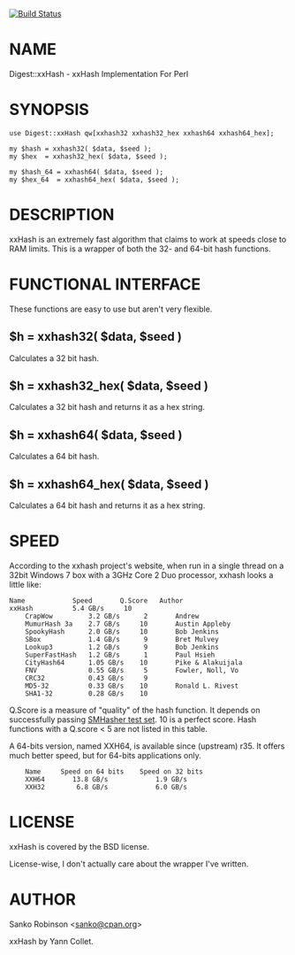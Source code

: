 [![Build Status](https://travis-ci.org/sanko/digest-xxhash.svg?branch=master)](https://travis-ci.org/sanko/digest-xxhash)
# NAME

Digest::xxHash - xxHash Implementation For Perl

# SYNOPSIS

    use Digest::xxHash qw[xxhash32 xxhash32_hex xxhash64 xxhash64_hex];

    my $hash = xxhash32( $data, $seed );
    my $hex  = xxhash32_hex( $data, $seed );

    my $hash_64 = xxhash64( $data, $seed );
    my $hex_64  = xxhash64_hex( $data, $seed );

# DESCRIPTION

xxHash is an extremely fast algorithm that claims to work at speeds close to RAM
limits. This is a wrapper of both the 32- and 64-bit hash functions.

# FUNCTIONAL INTERFACE

These functions are easy to use but aren't very flexible.

## $h = xxhash32( $data, $seed )

Calculates a 32 bit hash.

## $h = xxhash32\_hex( $data, $seed )

Calculates a 32 bit hash and returns it as a hex string.

## $h = xxhash64( $data, $seed )

Calculates a 64 bit hash.

## $h = xxhash64\_hex( $data, $seed )

Calculates a 64 bit hash and returns it as a hex string.

# SPEED

According to the xxhash project's website, when run in a single thread on a
32bit Windows 7 box with a 3GHz Core 2 Duo processor, xxhash looks a little
like:

    Name            Speed       Q.Score   Author
    xxHash          5.4 GB/s     10
        CrapWow         3.2 GB/s      2       Andrew
        MumurHash 3a    2.7 GB/s     10       Austin Appleby
        SpookyHash      2.0 GB/s     10       Bob Jenkins
        SBox            1.4 GB/s      9       Bret Mulvey
        Lookup3         1.2 GB/s      9       Bob Jenkins
        SuperFastHash   1.2 GB/s      1       Paul Hsieh
        CityHash64      1.05 GB/s    10       Pike & Alakuijala
        FNV             0.55 GB/s     5       Fowler, Noll, Vo
        CRC32           0.43 GB/s     9
        MD5-32          0.33 GB/s    10       Ronald L. Rivest
        SHA1-32         0.28 GB/s    10

Q.Score is a measure of "quality" of the hash function. It depends on
successfully passing
[SMHasher test set](http://code.google.com/p/smhasher/wiki/SMHasher). 10 is a
perfect score. Hash functions with a Q.score < 5 are not listed in this
table.

A 64-bits version, named XXH64, is available since (upstream) r35.
It offers much better speed, but for 64-bits applications only.

        Name     Speed on 64 bits    Speed on 32 bits
        XXH64       13.8 GB/s            1.9 GB/s
        XXH32        6.8 GB/s            6.0 GB/s

# LICENSE

xxHash is covered by the BSD license.

License-wise, I don't actually care about the wrapper I've written.

# AUTHOR

Sanko Robinson &lt;sanko@cpan.org>

xxHash by Yann Collet.
